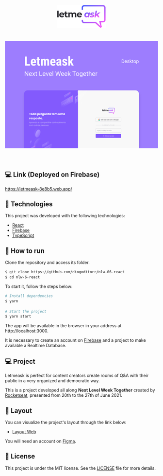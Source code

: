 
<p align="center">
  <img alt="Letmeask" src=".github/logo.svg" width="160px">
</p>

<h1 align="center">
    <img alt="Letmeask" src=".github/cover.svg" />
</h1>

<br>

## 💻 Link (Deployed on Firebase)
https://letmeask-8e8b5.web.app/

## 🧪 Technologies

This project was developed with the following technologies:

- [React](https://reactjs.org)
- [Firebase](https://firebase.google.com/)
- [TypeScript](https://www.typescriptlang.org/)

## 🚀 How to run

Clone the repository and access its folder.

```bash
$ git clone https://github.com/diogoditorr/nlw-06-react
$ cd nlw-6-react
```

To start it, follow the steps below:
```bash
# Install dependencies
$ yarn

# Start the project
$ yarn start
```
The app will be available in the browser in your address at http://localhost:3000.

It is necessary to create an account on [Firebase](https://firebase.google.com/) and a project to make available a Realtime Database.

## 💻 Project

Letmeask is perfect for content creators create rooms of Q&A with their public in a very organized and democratic way.

This is a project developed all along **Next Level Week Together** created by [Rocketseat](https://www.rocketseat.com.br/), presented from 20th to the 27th of June 2021.


## 🔖 Layout

You can visualize the project's layout through the link below:

- [Layout Web](https://www.figma.com/community/file/1009824839797878169/Letmeask) 

You will need an account on [Figma](http://figma.com/).

## 📝 License

This project is under the MIT license. See the [LICENSE](LICENSE) file for more details.
